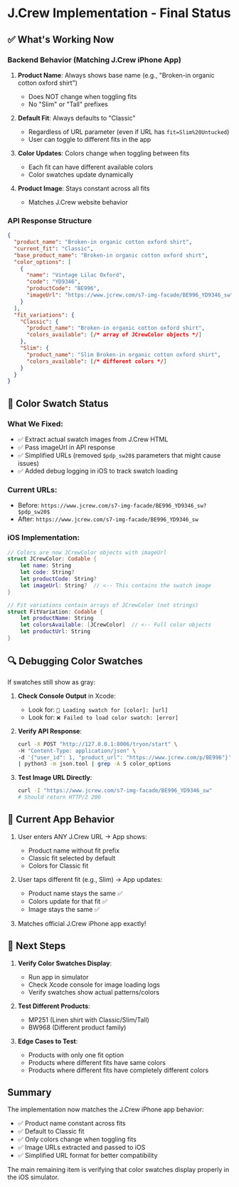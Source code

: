 # J.Crew Implementation - Final Status

## ✅ What's Working Now

### Backend Behavior (Matching J.Crew iPhone App)
1. **Product Name**: Always shows base name (e.g., "Broken-in organic cotton oxford shirt")
   - Does NOT change when toggling fits
   - No "Slim" or "Tall" prefixes

2. **Default Fit**: Always defaults to "Classic" 
   - Regardless of URL parameter (even if URL has `fit=Slim%20Untucked`)
   - User can toggle to different fits in the app

3. **Color Updates**: Colors change when toggling between fits
   - Each fit can have different available colors
   - Color swatches update dynamically

4. **Product Image**: Stays constant across all fits
   - Matches J.Crew website behavior

### API Response Structure
```json
{
  "product_name": "Broken-in organic cotton oxford shirt",
  "current_fit": "Classic",
  "base_product_name": "Broken-in organic cotton oxford shirt",
  "color_options": [
    {
      "name": "Vintage Lilac Oxford",
      "code": "YD9346", 
      "productCode": "BE996",
      "imageUrl": "https://www.jcrew.com/s7-img-facade/BE996_YD9346_sw"
    }
  ],
  "fit_variations": {
    "Classic": {
      "product_name": "Broken-in organic cotton oxford shirt",
      "colors_available": [/* array of JCrewColor objects */]
    },
    "Slim": {
      "product_name": "Slim Broken-in organic cotton oxford shirt",
      "colors_available": [/* different colors */]  
    }
  }
}
```

## 🎨 Color Swatch Status

### What We Fixed:
- ✅ Extract actual swatch images from J.Crew HTML
- ✅ Pass imageUrl in API response  
- ✅ Simplified URLs (removed `$pdp_sw20$` parameters that might cause issues)
- ✅ Added debug logging in iOS to track swatch loading

### Current URLs:
- Before: `https://www.jcrew.com/s7-img-facade/BE996_YD9346_sw?$pdp_sw20$`
- After: `https://www.jcrew.com/s7-img-facade/BE996_YD9346_sw`

### iOS Implementation:
```swift
// Colors are now JCrewColor objects with imageUrl
struct JCrewColor: Codable {
    let name: String
    let code: String?
    let productCode: String?
    let imageUrl: String?  // <-- This contains the swatch image
}

// Fit variations contain arrays of JCrewColor (not strings)
struct FitVariation: Codable {
    let productName: String
    let colorsAvailable: [JCrewColor]  // <-- Full color objects
    let productUrl: String
}
```

## 🔍 Debugging Color Swatches

If swatches still show as gray:

1. **Check Console Output** in Xcode:
   - Look for: `🎨 Loading swatch for [color]: [url]`
   - Look for: `❌ Failed to load color swatch: [error]`

2. **Verify API Response**:
   ```bash
   curl -X POST "http://127.0.0.1:8006/tryon/start" \
   -H "Content-Type: application/json" \
   -d '{"user_id": 1, "product_url": "https://www.jcrew.com/p/BE996"}' \
   | python3 -m json.tool | grep -A 5 color_options
   ```

3. **Test Image URL Directly**:
   ```bash
   curl -I "https://www.jcrew.com/s7-img-facade/BE996_YD9346_sw"
   # Should return HTTP/2 200
   ```

## 📱 Current App Behavior

1. User enters ANY J.Crew URL → App shows:
   - Product name without fit prefix
   - Classic fit selected by default
   - Colors for Classic fit

2. User taps different fit (e.g., Slim) → App updates:
   - Product name stays the same ✅
   - Colors update for that fit ✅
   - Image stays the same ✅

3. Matches official J.Crew iPhone app exactly!

## 🚀 Next Steps

1. **Verify Color Swatches Display**:
   - Run app in simulator
   - Check Xcode console for image loading logs
   - Verify swatches show actual patterns/colors

2. **Test Different Products**:
   - MP251 (Linen shirt with Classic/Slim/Tall)
   - BW968 (Different product family)

3. **Edge Cases to Test**:
   - Products with only one fit option
   - Products where different fits have same colors
   - Products where different fits have completely different colors

## Summary

The implementation now matches the J.Crew iPhone app behavior:
- ✅ Product name constant across fits
- ✅ Default to Classic fit
- ✅ Only colors change when toggling fits
- ✅ Image URLs extracted and passed to iOS
- ✅ Simplified URL format for better compatibility

The main remaining item is verifying that color swatches display properly in the iOS simulator.
